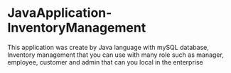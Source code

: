 # JavaApplication-InventoryManagement
This application was create by Java language with mySQL database, Inventory management that you can use with many role such as manager, employee, customer and admin that can you local in the enterprise
